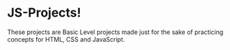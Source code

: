 # JS-Projects!
These projects are Basic Level projects made just for the sake of practicing concepts for HTML, CSS and JavaScript.
